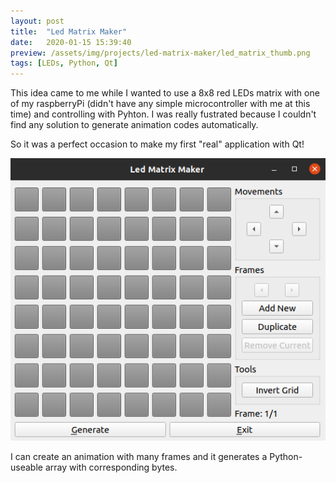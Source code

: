 ```yaml
---
layout: post
title:  "Led Matrix Maker"
date:   2020-01-15 15:39:40
preview: /assets/img/projects/led-matrix-maker/led_matrix_thumb.png
tags: [LEDs, Python, Qt]
---
```


This idea came to me while I wanted to use a 8x8 red LEDs matrix with one of my raspberryPi (didn't have any simple microcontroller with me at this time) and controlling with Pyhton. I was really fustrated because I couldn't find any solution to generate animation codes automatically.
 
So it was a perfect occasion to make my first "real" application with Qt! 

![interface](/assets/img/projects/led-matrix-maker/led_matrix_window.png)

I can create an animation with many frames and it generates a Python-useable array with corresponding bytes.